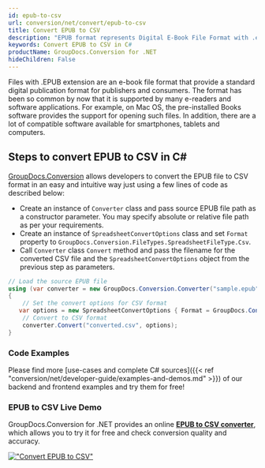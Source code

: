 ```yaml
---
id: epub-to-csv
url: conversion/net/convert/epub-to-csv
title: Convert EPUB to CSV
description: "EPUB format represents Digital E-Book File Format with .epub extension. Learn how to convert EPUB to CSV file programmatically in C# language using GroupDocs.Conversion for .NET library."
keywords: Convert EPUB to CSV in C#
productName: GroupDocs.Conversion for .NET
hideChildren: False
---
```


Files with .EPUB extension are an e-book file format that provide a standard digital publication format for publishers and consumers. The format has been so common by now that it is supported by many e-readers and software applications. For example, on Mac OS, the pre-installed Books software provides the support for opening such files. In addition, there are a lot of compatible software available for smartphones, tablets and computers.

## Steps to convert EPUB to CSV in C#

[GroupDocs.Conversion](https://products.groupdocs.com/conversion/net) allows developers to convert the EPUB file to CSV format in an easy and intuitive way just using a few lines of code as described below:

* Create an instance of `Converter` class and pass source EPUB file path as a constructor parameter. You may specify absolute or relative file path as per your requirements. 
* Create an instance of `SpreadsheetConvertOptions` class and set `Format` property to `GroupDocs.Conversion.FileTypes.SpreadsheetFileType.Csv`.
* Call `Converter` class `Convert` method and pass the filename for the converted CSV file and the `SpreadsheetConvertOptions` object from the previous step as parameters.

```csharp
// Load the source EPUB file
using (var converter = new GroupDocs.Conversion.Converter("sample.epub"))
{
    // Set the convert options for CSV format
   var options = new SpreadsheetConvertOptions { Format = GroupDocs.Conversion.FileTypes.SpreadsheetFileType.Csv };
    // Convert to CSV format
    converter.Convert("converted.csv", options);
}
```

### Code Examples

Please find more [use-cases and complete C# sources]({{< ref "conversion/net/developer-guide/examples-and-demos.md" >}}) of our backend and frontend examples and try them for free!

### EPUB to CSV Live Demo

GroupDocs.Conversion for .NET provides an online [**EPUB to CSV converter**](https://products.groupdocs.app/conversion/epub-to-csv), which allows you to try it for free and check conversion quality and accuracy.

[!["Convert EPUB to CSV"](conversion/net/images/convert-to-csv/convert-epub-to-csv.png)](https://products.groupdocs.app/conversion/epub-to-csv)